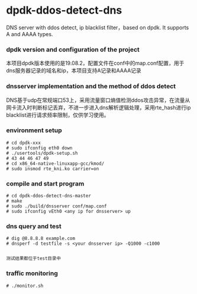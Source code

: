 dpdk-ddos-detect-dns
===============================================================
DNS server with ddos detect, ip blacklist filter，based on dpdk. It supports A and AAAA types.

### dpdk version and configuration of the project
本项目dpdk版本使用的是19.08.2，配置文件在conf中的map.conf配置，用于dns服务器记录的域名和ip，本项目支持A记录和AAAA记录

### dnsserver implementation and the method of ddos detect 
DNS基于udp在常规端口53上，采用流量窗口熵值检测ddos攻击异常，在流量从网卡流入时判断标记丢弃，不进一步进入dns解析逻辑处理，采用rte_hash进行ip blacklist进行请求频率限制，仅供学习使用。

### environment setup
```
# cd dpdk-xxx
# sudo ifconfig eth0 down
# ./usertools/dpdk-setup.sh
# 43 44 46 47 49
# cd x86_64-native-linuxapp-gcc/kmod/
# sudo insmod rte_kni.ko carrier=on
```

### compile and start program
```
# cd dpdk-ddos-detect-dns-master
# make 
# sudo ./build/dnsserver conf/map.conf
# sudo ifconfig vEth0 <any ip for dnsserver> up
```

### dns query and test
```
# dig @8.8.8.8 example.com
# dnsperf -d testfile -s <your dnsserver ip> -Q1000 -c1000
```

###
```
测试结果都位于test目录中
```

### traffic monitoring
```
# ./monitor.sh

```